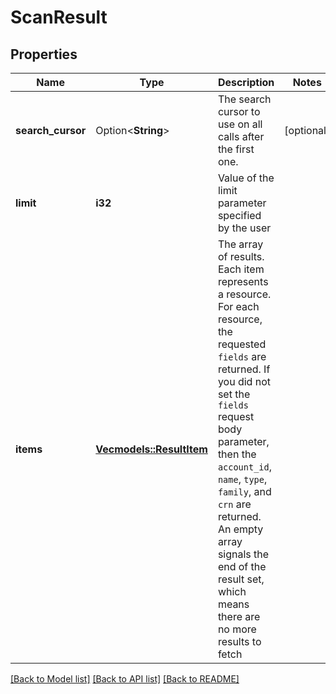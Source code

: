 # ScanResult

## Properties

Name | Type | Description | Notes
------------ | ------------- | ------------- | -------------
**search_cursor** | Option<**String**> | The search cursor to use on all calls after the first one. | [optional]
**limit** | **i32** | Value of the limit parameter specified by the user | 
**items** | [**Vec<models::ResultItem>**](ResultItem.md) | The array of results. Each item represents a resource. For each resource, the requested `fields` are returned. If you did not set the `fields` request body parameter, then the `account_id`, `name`, `type`, `family`, and `crn` are returned. An empty array signals the end of the result set, which means there are no more results to fetch | 

[[Back to Model list]](../README.md#documentation-for-models) [[Back to API list]](../README.md#documentation-for-api-endpoints) [[Back to README]](../README.md)


